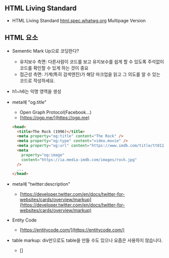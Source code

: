 ## HTML Living Standard

- HTML Living Standard
  [html.spec.whatwg.org](https://html.spec.whatwg.org/) Multipage Version

## HTML 요소

- Sementic Mark Up으로 코딩한다?

  - 유지보수 측면: 다른사람이 코드를 보고 유지보수를 쉽게 할 수 있도록 주석없이 코드를 확인할 수 있게 하는 것이 중요
  - 접근성 측면: 기계(특히 검색엔진)가 해당 마크업을 읽고 그 의도를 알 수 있는 코드로 작성하세요.

- h1~h6는 익명 영역을 생성

- meta에 "og.title"
  - Open Graph Protocol(Facebook...)
  - [https://ogp.me/](https://ogp.me)
  ```html
  <head>
    <title>The Rock (1996)</title>
    <meta property="og:title" content="The Rock" />
    <meta property="og:type" content="video.movie" />
    <meta property="og:url" content="https://www.imdb.com/title/tt0117500/" />
    <meta
      property="og:image"
      content="https://ia.media-imdb.com/images/rock.jpg"
    />
    ...
  </head>
  ```

* meta에 "twitter:description"

  - [https://developer.twitter.com/en/docs/twitter-for-websites/cards/overview/markup](https://developer.twitter.com/en/docs/twitter-for-websites/cards/overview/markup)

* Entity Code

  - [https://entitycode.com/](https://entitycode.com/)

* table markup: div만으로도 table을 만들 수도 있으나 요즘은 사용하지 않습니다.
  - []
